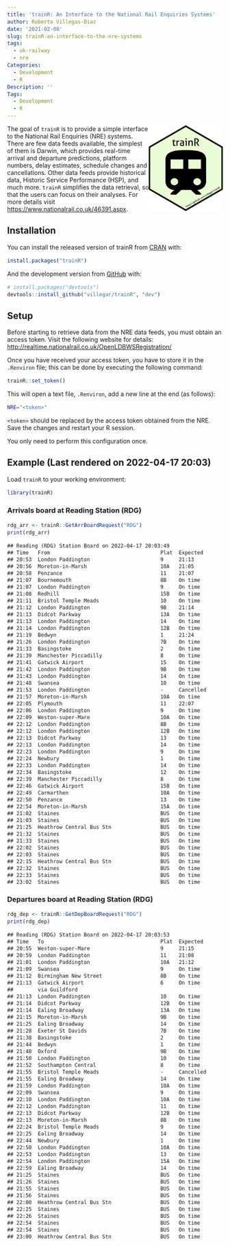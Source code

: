 ```yaml
---
title: 'trainR: An Interface to the National Rail Enquiries Systems'
author: Roberto Villegas-Diaz
date: '2021-02-08'
slug: trainR-an-interface-to-the-nre-systems
tags:
  - uk-railway
  - nre
Categories:
  - Development
  - R
Description: ''
Tags:
  - Development
  - R
---
```


<img src="https://raw.githubusercontent.com/villegar/trainR/main/inst/images/logo.png" alt="logo" align="right" height=200px/>

The goal of `trainR` is to provide a simple interface to the 
National Rail Enquiries (NRE) systems. There are few data feeds 
available, the simplest of them is Darwin, which provides real-time 
arrival and departure predictions, platform numbers, delay estimates, 
schedule changes and cancellations. Other data feeds provide historical 
data, Historic Service Performance (HSP), and much more. `trainR` 
simplifies the data retrieval, so that the users can focus on their 
analyses. For more details visit 
https://www.nationalrail.co.uk/46391.aspx.

## Installation

You can install the released version of trainR from [CRAN](https://CRAN.R-project.org) with:

``` r
install.packages("trainR")
```

And the development version from [GitHub](https://github.com/) with:

``` r
# install.packages("devtools")
devtools::install_github("villegar/trainR", "dev")
```

## Setup
Before starting to retrieve data from the NRE data feeds, you must obtain an access token. 
Visit the following website for details: http://realtime.nationalrail.co.uk/OpenLDBWSRegistration/

Once you have received your access token, you have to store it in the `.Renviron` file; this can be 
done by executing the following command:


```r
trainR::set_token()
```

This will open a text file, `.Renviron`, add a new line at the end (as follows):

```bash
NRE="<token>"
```

`<token>` should be replaced by the access token obtained from the NRE. Save the changes and restart 
your R session.

You only need to perform this configuration once.

## Example (Last rendered on 2022-04-17 20:03)

Load `trainR` to your working environment:

```r
library(trainR)
```

### Arrivals board at Reading Station (RDG)


```r
rdg_arr <- trainR::GetArrBoardRequest("RDG")
print(rdg_arr)
```

```
## Reading (RDG) Station Board on 2022-04-17 20:03:49
## Time   From                                    Plat  Expected
## 20:53  London Paddington                       9     21:13
## 20:56  Moreton-in-Marsh                        10A   21:05
## 20:58  Penzance                                11    21:07
## 21:07  Bournemouth                             8B    On time
## 21:07  London Paddington                       9     On time
## 21:08  Redhill                                 15B   On time
## 21:11  Bristol Temple Meads                    10    On time
## 21:12  London Paddington                       9B    21:14
## 21:13  Didcot Parkway                          13A   On time
## 21:13  London Paddington                       14    On time
## 21:14  London Paddington                       12B   On time
## 21:19  Bedwyn                                  1     21:24
## 21:26  London Paddington                       7B    On time
## 21:33  Basingstoke                             2     On time
## 21:39  Manchester Piccadilly                   8     On time
## 21:41  Gatwick Airport                         15    On time
## 21:42  London Paddington                       9B    On time
## 21:43  London Paddington                       14    On time
## 21:48  Swansea                                 10    On time
## 21:53  London Paddington                       -     Cancelled
## 21:57  Moreton-in-Marsh                        10A   On time
## 22:05  Plymouth                                11    22:07
## 22:06  London Paddington                       9     On time
## 22:09  Weston-super-Mare                       10A   On time
## 22:12  London Paddington                       8B    On time
## 22:12  London Paddington                       12B   On time
## 22:13  Didcot Parkway                          13    On time
## 22:13  London Paddington                       14    On time
## 22:23  London Paddington                       9     On time
## 22:24  Newbury                                 1     On time
## 22:33  London Paddington                       14    On time
## 22:34  Basingstoke                             12    On time
## 22:39  Manchester Piccadilly                   8     On time
## 22:46  Gatwick Airport                         15B   On time
## 22:49  Carmarthen                              10A   On time
## 22:50  Penzance                                13    On time
## 22:54  Moreton-in-Marsh                        15A   On time
## 21:02  Staines                                 BUS   On time
## 21:03  Staines                                 BUS   On time
## 21:25  Heathrow Central Bus Stn                BUS   On time
## 21:32  Staines                                 BUS   On time
## 21:33  Staines                                 BUS   On time
## 22:02  Staines                                 BUS   On time
## 22:03  Staines                                 BUS   On time
## 22:15  Heathrow Central Bus Stn                BUS   On time
## 22:32  Staines                                 BUS   On time
## 22:33  Staines                                 BUS   On time
## 23:02  Staines                                 BUS   On time
```

### Departures board at Reading Station (RDG)


```r
rdg_dep <- trainR::GetDepBoardRequest("RDG")
print(rdg_dep)
```

```
## Reading (RDG) Station Board on 2022-04-17 20:03:53
## Time   To                                      Plat  Expected
## 20:55  Weston-super-Mare                       9     21:15
## 20:59  London Paddington                       11    21:08
## 21:01  London Paddington                       10A   21:12
## 21:09  Swansea                                 9     On time
## 21:12  Birmingham New Street                   8B    On time
## 21:13  Gatwick Airport                         6     On time
##        via Guildford                           
## 21:13  London Paddington                       10    On time
## 21:14  Didcot Parkway                          12B   On time
## 21:14  Ealing Broadway                         13A   On time
## 21:15  Moreton-in-Marsh                        9B    On time
## 21:25  Ealing Broadway                         14    On time
## 21:28  Exeter St Davids                        7B    On time
## 21:38  Basingstoke                             2     On time
## 21:44  Bedwyn                                  1     On time
## 21:48  Oxford                                  9B    On time
## 21:50  London Paddington                       10    On time
## 21:52  Southampton Central                     8     On time
## 21:55  Bristol Temple Meads                    -     Cancelled
## 21:55  Ealing Broadway                         14    On time
## 21:59  London Paddington                       10A   On time
## 22:09  Swansea                                 9     On time
## 22:10  London Paddington                       10A   On time
## 22:12  London Paddington                       11    On time
## 22:13  Didcot Parkway                          12B   On time
## 22:13  Moreton-in-Marsh                        8B    On time
## 22:24  Bristol Temple Meads                    9     On time
## 22:25  Ealing Broadway                         14    On time
## 22:44  Newbury                                 1     On time
## 22:50  London Paddington                       10A   On time
## 22:53  London Paddington                       13    On time
## 22:54  London Paddington                       15A   On time
## 22:59  Ealing Broadway                         14    On time
## 21:25  Staines                                 BUS   On time
## 21:26  Staines                                 BUS   On time
## 21:55  Staines                                 BUS   On time
## 21:56  Staines                                 BUS   On time
## 22:00  Heathrow Central Bus Stn                BUS   On time
## 22:25  Staines                                 BUS   On time
## 22:26  Staines                                 BUS   On time
## 22:54  Staines                                 BUS   On time
## 22:54  Staines                                 BUS   On time
## 23:00  Heathrow Central Bus Stn                BUS   On time
```
